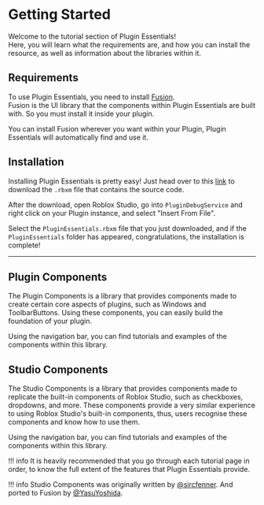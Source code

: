 # Getting Started

Welcome to the tutorial section of Plugin Essentials!
<br>
Here, you will learn what the requirements are, and how you can install the resource, as well as information about the libraries within it.

## Requirements

To use Plugin Essentials, you need to install [Fusion](https://elttob.uk/Fusion/latest/).<br>
Fusion is the UI library that the components within Plugin Essentials are built with. So you must install it inside your plugin.

You can install Fusion wherever you want within your Plugin, Plugin Essentials will automatically find and use it.

## Installation

Installing Plugin Essentials is pretty easy! Just head over to this [link](https://github.com/TenebrisNoctua/PluginEssentials/releases/latest) to download the `.rbxm` file that contains the source code.

After the download, open Roblox Studio, go into `PluginDebugService` and right click on your Plugin instance, and select "Insert From File".

Select the `PluginEssentials.rbxm` file that you just downloaded, and if the `PluginEssentials` folder has appeared, congratulations, the installation is complete!

----

## Plugin Components

The Plugin Components is a library that provides components made to create certain core aspects of plugins, such as Windows and ToolbarButtons. Using these components, you can easily build the foundation of your plugin.

Using the navigation bar, you can find tutorials and examples of the components within this library.

## Studio Components

The Studio Components is a library that provides components made to replicate the built-in components of Roblox Studio, such as checkboxes, dropdowns, and more. These components provide a very similar experience to using Roblox Studio's built-in components, thus, users recognise these components and know how to use them.

Using the navigation bar, you can find tutorials and examples of the components within this library.

!!! info
    It is heavily recommended that you go through each tutorial page in order, to know the full extent of the features that Plugin Essentials provide.

!!! info 
    Studio Components was originally written by [@sircfenner](https://github.com/sircfenner). And ported to Fusion by [@YasuYoshida](https://github.com/mvyasu).